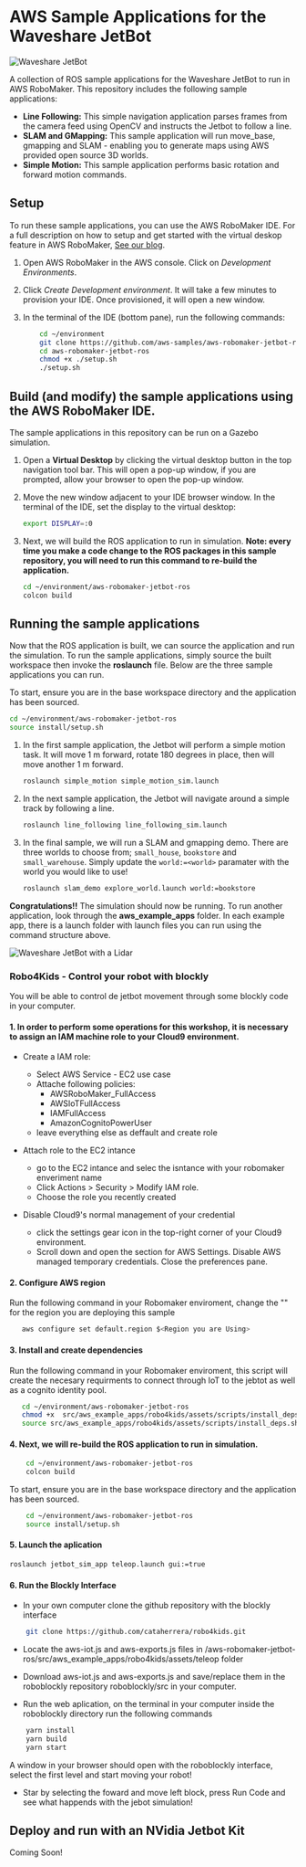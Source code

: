 # AWS Sample Applications for the Waveshare JetBot
![Waveshare JetBot](/images/jetbot-aws.jpg)

A collection of ROS sample applications for the Waveshare JetBot to run in AWS RoboMaker. This repository includes the following sample applications:

- **Line Following:** This simple navigation application parses frames from the camera feed using OpenCV and instructs the Jetbot to follow a line.
- **SLAM and GMapping:** This sample application will run move_base, gmapping and SLAM - enabling you to generate maps using AWS provided open source 3D worlds.
- **Simple Motion:** This sample application performs basic rotation and forward motion commands.

## Setup

To run these sample applications, you can use the AWS RoboMaker IDE. For a full description on how to setup and get started with the virtual deskop feature in AWS RoboMaker, [See our blog](https://aws.amazon.com/blogs/robotics/aws-announces-a-new-developer-desktop-feature-within-the-aws-robomaker-ide/).

1. Open AWS RoboMaker in the AWS console. Click on *Development Environments*.
2. Click *Create Development environment*. It will take a few minutes to provision your IDE. Once provisioned, it will open a new window.
3. In the terminal of the IDE (bottom pane), run the following commands:

    ```bash
        cd ~/environment
        git clone https://github.com/aws-samples/aws-robomaker-jetbot-ros
        cd aws-robomaker-jetbot-ros
        chmod +x ./setup.sh
        ./setup.sh
    ```

## Build (and modify) the sample applications using the AWS RoboMaker IDE.  

The sample applications in this repository can be run on a Gazebo simulation.

1. Open a **Virtual Desktop** by clicking the virtual desktop button in the top navigation tool bar. This will open a pop-up window, if you are prompted, allow your browser to open the pop-up window.
2. Move the new window adjacent to your IDE browser window. In the terminal of the IDE, set the display to the virtual desktop:

    ```bash
    export DISPLAY=:0
    ```

3. Next, we will build the ROS application to run in simulation. **Note: every time you make a code change to the ROS packages in this sample repository, you will need to run this command to re-build the application.**

    ```bash
    cd ~/environment/aws-robomaker-jetbot-ros
    colcon build
    ```

## Running the sample applications

Now that the ROS application is built, we can source the application and run the simulation. To run the sample applications, simply source the built workspace then invoke the **roslaunch** file. Below are the three sample applications you can run.

To start, ensure you are in the base workspace directory and the application has been sourced.

```bash
cd ~/environment/aws-robomaker-jetbot-ros
source install/setup.sh
```

1. In the first sample application, the Jetbot will perform a simple motion task. It will move 1 m forward, rotate 180 degrees in place, then will move another 1 m forward.

    ```bash
    roslaunch simple_motion simple_motion_sim.launch
    ```

2. In the next sample application, the Jetbot will navigate around a simple track by following a line.

    ```bash
    roslaunch line_following line_following_sim.launch
    ```

2. In the final sample, we will run a SLAM and gmapping demo. There are three worlds to choose from; `small_house`, `bookstore` and `small_warehouse`. Simply update the `world:=<world>` paramater with the world you would like to use!

    ```bash
    roslaunch slam_demo explore_world.launch world:=bookstore
    ```

**Congratulations!!** The simulation should now be running. To run another application, look through the **aws_example_apps** folder. In each example app, there is a launch folder with launch files you can run using the command structure above.

![Waveshare JetBot with a Lidar](/images/jetbot-lidar.jpg)

### Robo4Kids - Control your robot with blockly


You will be able to control de jetbot movement through some blockly code in your computer.

#### 1. In order to perform some operations for this workshop, it is necessary to assign an IAM machine role to your Cloud9 environment.

* Create a IAM role:
    * Select AWS Service - EC2 use case
    * Attache following policies:
        * AWSRoboMaker_FullAccess
        * AWSIoTFullAccess
        * IAMFullAccess
        * AmazonCognitoPowerUser
    * leave everything else as deffault and create role
* Attach role to the EC2 intance
    * go to the EC2 intance and selec the isntance with your robomaker enveriment name
    * Click Actions > Security > Modify IAM role.
    * Choose the role you recently created

* Disable Cloud9's normal management of your credential
    * click the settings gear icon in the top-right corner of your Cloud9 environment.
    * Scroll down and open the section for AWS Settings. Disable AWS managed temporary credentials. Close the preferences pane.


#### 2. Configure AWS region


Run the following command in your Robomaker enviroment, change the "<Region you are Using>" for the region you are deploying this sample

 ```bash
    aws configure set default.region $<Region you are Using>
```

#### 3. Install and create dependencies
Run the following command in your Robomaker enviroment, this script will create the necesary requirments to connect through IoT to the jebtot as well as a cognito identity pool.

 ```bash
    cd ~/environment/aws-robomaker-jetbot-ros
    chmod +x  src/aws_example_apps/robo4kids/assets/scripts/install_deps.sh
    source src/aws_example_apps/robo4kids/assets/scripts/install_deps.sh

```
#### 4. Next, we will re-build the ROS application to run in simulation.

```bash
    cd ~/environment/aws-robomaker-jetbot-ros
    colcon build
```   
To start, ensure you are in the base workspace directory and the application has been sourced.
```bash
    cd ~/environment/aws-robomaker-jetbot-ros
    source install/setup.sh
```   

#### 5. Launch the aplication

```bash
roslaunch jetbot_sim_app teleop.launch gui:=true
```
    
#### 6. Run the Blockly Interface

* In your own computer clone the github repository with the blockly interface

```bash
    git clone https://github.com/cataherrera/robo4kids.git
```   
* Locate the aws-iot.js and aws-exports.js files in /aws-robomaker-jetbot-ros/src/aws_example_apps/robo4kids/assets/teleop folder

* Download aws-iot.js and aws-exports.js and save/replace them in the roboblockly repository roboblockly/src in your computer.

* Run the web aplication, on the terminal in your computer inside the roboblockly directory run the following commands
```bash
    yarn install
    yarn build
    yarn start
```
A window in your browser should open with the roboblockly interface, select the first level and start moving your robot!

* Star by selecting the foward and move left block, press Run Code and see what happends with the jebot simulation!

## Deploy and run with an NVidia Jetbot Kit

Coming Soon!
